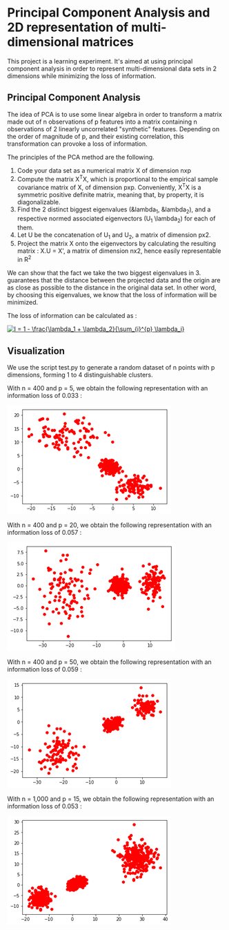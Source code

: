 # Principal Component Analysis and 2D representation of multi-dimensional matrices

This project is a learning experiment. It's aimed at using principal component analysis in order to represent multi-dimensional data sets in 2 dimensions while minimizing the loss of information.

## Principal Component Analysis

The idea of PCA is to use some linear algebra in order to transform a matrix made out of n observations of p features into a matrix containing n observations of 2 linearly uncorrelated "synthetic" features. Depending on the order of magnitude of p, and their existing correlation, this transformation can provoke a loss of information.

The principles of the PCA method are the following.

1. Code your data set as a numerical matrix X of dimension nxp
2. Compute the matrix X<sup>T</sup>X, which is proportional to the empirical sample covariance matrix of X, of dimension pxp. Conveniently, X<sup>T</sup>X is a symmetric positive definite matrix, meaning that, by property, it is diagonalizable.
3. Find the 2 distinct biggest eigenvalues (&lambda<sub>1</sub>, &lambda<sub>2</sub>), and a respective normed associated eigenvectors (U<sub>1</sub> \lambda<sub>2</sub>) for each of them.
4. Let U be the concatenation of U<sub>1</sub> and U<sub>2</sub>, a matrix of dimension px2.
5. Project the matrix X onto the eigenvectors by calculating the resulting matrix : X.U = X', a matrix of dimension nx2, hence easily representable in R<sup>2</sup>

We can show that the fact we take the two biggest eigenvalues in 3. guarantees that the distance between the projected data and the origin are as close as possible to the distance in the original data set. In other word, by choosing this eigenvalues, we know that the loss of information will be minimized.

The loss of information can be calculated as :

<a href="https://www.codecogs.com/eqnedit.php?latex=I&space;=&space;1&space;-&space;\frac{\lambda_1&space;&plus;&space;\lambda_2}{\sum_{i}^{p}&space;\lambda_i}" target="_blank"><img src="https://latex.codecogs.com/gif.latex?I&space;=&space;1&space;-&space;\frac{\lambda_1&space;&plus;&space;\lambda_2}{\sum_{i}^{p}&space;\lambda_i}" title="I = 1 - \frac{\lambda_1 + \lambda_2}{\sum_{i}^{p} \lambda_i}" /></a>


## Visualization

We use the script test.py to generate a random dataset of n points with p dimensions, forming 1 to 4 distinguishable clusters.

With n = 400 and p = 5, we obtain the following representation with an information loss of 0.033 :

![PCA illustration 1](https://github.com/L2cGauthier/ACPFactorAnalysis/blob/master/Example/Results/5D-400p-MatrixProj01_InfoLoss=0.033.png?raw=true)

With n = 400 and p = 20, we obtain the following representation with an information loss of 0.057 :

![PCA illustration 2](https://github.com/L2cGauthier/ACPFactorAnalysis/blob/master/Example/Results/20D-400p-MatrixProj03_InfoLoss=0.057.png?raw=true)

With n = 400 and p = 50, we obtain the following representation with an information loss of 0.059 :

![PCA illustration 3](https://github.com/L2cGauthier/ACPFactorAnalysis/blob/master/Example/Results/50D-400p-MatrixProj04_InfoLoss=0.059.png?raw=true)

With n = 1,000 and p = 15, we obtain the following representation with an information loss of 0.053 :

![PCA illustration 3](https://github.com/L2cGauthier/ACPFactorAnalysis/blob/master/Example/Results/15D-1000p-MatrixProj06_InfoLoss=0.053.png?raw=true)








